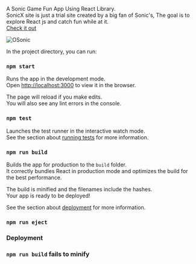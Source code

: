 A Sonic Game Fun App Using React Library.\
SonicX site is just a trial site created by a big fan of Sonic's, The goal is to explore React js and catch fun while at it.\
[Check it out](https://ajibade3210.github.io/OSonic-FunApp/)

![OSonic](https://i.imgur.com/WufxTvr.png)


In the project directory, you can run:
### `npm start`

Runs the app in the development mode.\
Open [http://localhost:3000](http://localhost:3000) to view it in the browser.

The page will reload if you make edits.\
You will also see any lint errors in the console.

### `npm test`

Launches the test runner in the interactive watch mode.\
See the section about [running tests](https://facebook.github.io/create-react-app/docs/running-tests) for more information.

### `npm run build`

Builds the app for production to the `build` folder.\
It correctly bundles React in production mode and optimizes the build for the best performance.

The build is minified and the filenames include the hashes.\
Your app is ready to be deployed!

See the section about [deployment](https://facebook.github.io/create-react-app/docs/deployment) for more information.

### `npm run eject`

### Deployment

### `npm run build` fails to minify